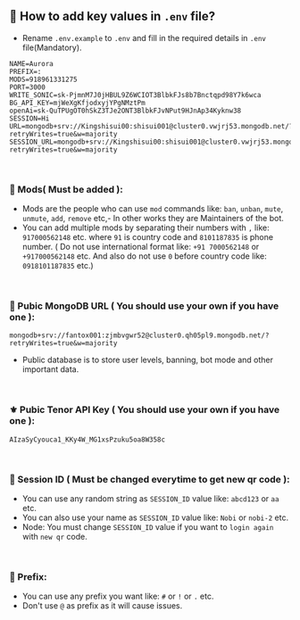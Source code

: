## 🌸 How to add key values in `.env` file?

- Rename `.env.example` to `.env` and fill in the required details in `.env` file(Mandatory).

```
NAME=Aurora
PREFIX=:
MODS=918961331275
PORT=3000
WRITE_SONIC=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
BG_API_KEY=mjWeXgKfjodxyjYPgNMztPm
openAi=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
SESSION=Hi
URL=mongodb+srv://Kingshisui00:shisui001@cluster0.vwjrj53.mongodb.net/?retryWrites=true&w=majority
SESSION_URL=mongodb+srv://Kingshisui00:shisui001@cluster0.vwjrj53.mongodb.net/?retryWrites=true&w=majority

```

<br>

### 🌸 Mods( Must be added ):
- Mods are the people who can use `mod` commands like: `ban`, `unban`, `mute`, `unmute`, `add`, `remove` etc,- In other works they are Maintainers of the bot.
- You can add multiple mods by separating their numbers with `,` like: `917000562148` etc. where `91` is country code and `8101187835` is phone number. ( Do not use international format like: `+91 7000562148` or `+917000562148` etc. And also do not use `0` before country code like: `0918101187835` etc.)

<br>

### 🌸 Pubic MongoDB URL ( You should use your own if you have one ):

```
mongodb+srv://fantox001:zjmbvgwr52@cluster0.qh05pl9.mongodb.net/?retryWrites=true&w=majority
```
- Public database is to store user levels, banning, bot mode and other important data.

<br>

### ⚜️ Pubic Tenor API Key ( You should use your own if you have one ):

```
AIzaSyCyouca1_KKy4W_MG1xsPzuku5oa8W358c
```

<br>

### 💫 Session ID ( Must be changed everytime to get new qr code ):

- You can use any random string as `SESSION_ID` value like: `abcd123` or `aa` etc.
- You can also use your name as `SESSION_ID` value like: `Nobi` or `nobi-2` etc.
- Node: You must change `SESSION_ID` value if you want to `login again` with `new qr` code.

<br>

### 🌚 Prefix: 

- You can use any prefix you want like: `#` or `!` or `.` etc.
- Don't use `@` as prefix as it will cause issues.
